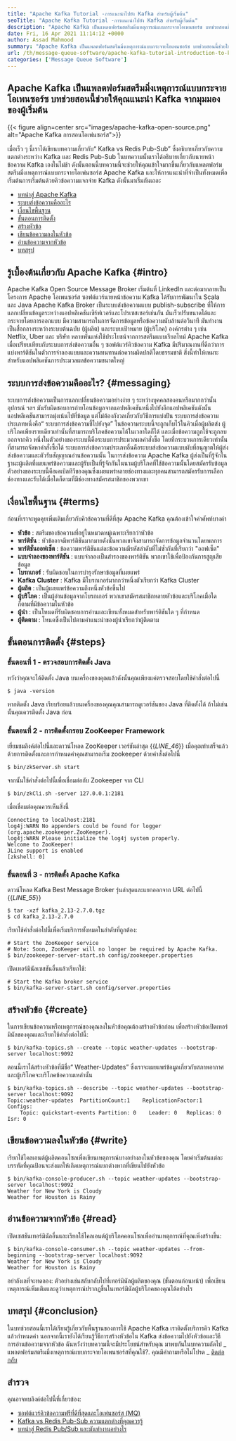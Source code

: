 ```yaml
---
title: "Apache Kafka Tutorial -การแนะนำไปยัง Kafka สำหรับผู้เริ่มต้น" 
seoTitle: "Apache Kafka Tutorial -การแนะนำไปยัง Kafka สำหรับผู้เริ่มต้น" 
description: "Apache Kafka เป็นแพลตฟอร์มสตรีมมิ่งเหตุการณ์แบบกระจายโอเพนซอร์ซ บทช่วยสอนนี้เป็นคู่มือเริ่มต้นเพื่อทำความเข้าใจกับ Apache Kafka" 
date: Fri, 16 Apr 2021 11:14:12 +0000
author: Assad Mahmood
summary: "Apache Kafka เป็นแพลตฟอร์มสตรีมมิ่งเหตุการณ์แบบกระจายโอเพนซอร์ซ บทช่วยสอนนี้ช่วยให้คุณแนะนำ Kafka จากมุมมองของผู้เริ่มต้น" 
url: /th/message-queue-software/apache-kafka-tutorial-introduction-to-kafka-for-beginners/
categories: ['Message Queue Software']
---
```


## Apache Kafka เป็นแพลตฟอร์มสตรีมมิ่งเหตุการณ์แบบกระจายโอเพนซอร์ซ บทช่วยสอนนี้ช่วยให้คุณแนะนำ Kafka จากมุมมองของผู้เริ่มต้น

{{< figure align=center src="images/apache-kafka-open-source.png" alt="Apache Kafka การสอนโอเพ่นซอร์ส">}}

เมื่อเร็ว ๆ นี้เราได้เขียนบทความเกี่ยวกับ“ Kafka vs Redis Pub-Sub” ซึ่งอธิบายเกี่ยวกับความแตกต่างระหว่าง Kafka และ Redis Pub-Sub ในบทความนั้นเราได้อธิบายเกี่ยวกับนายหน้าข้อความ Kafka เองในไม่ช้า ดังนั้นตอนนี้บทความนี้จะช่วยให้คุณเข้าใจมากขึ้นเกี่ยวกับแพลตฟอร์มสตรีมมิ่งเหตุการณ์แบบกระจายโอเพ่นซอร์ส Apache Kafka และให้การแนะนำที่จำเป็นทั้งหมดเพื่อเริ่มต้นการเริ่มต้นด้วยคิวข้อความแจกจ่าย Kafka ดังนั้นมาเริ่มกันเถอะ
  * [บทนำสู่ Apache Kafka][1]
  * [ระบบส่งข้อความคืออะไร][2]
  * [เงื่อนไขพื้นฐาน][3]
  * [ขั้นตอนการติดตั้ง][4]
  * [สร้างหัวข้อ][5]
  * [เขียนข้อความลงในหัวข้อ][6]
  * [อ่านข้อความจากหัวข้อ][7]
  * [บทสรุป][8]

## รู้เบื้องต้นเกี่ยวกับ Apache Kafka {#intro}

Apache Kafka Open Source Message Broker เริ่มต้นที่ LinkedIn และต่อมากลายเป็นโครงการ Apache โอเพนซอร์ส ซอฟต์แวร์นายหน้าข้อความ Kafka ได้รับการพัฒนาใน Scala และ Java Apache Kafka Broker เป็นระบบส่งข้อความแบบ publish-subscribe ที่ให้การแลกเปลี่ยนข้อมูลระหว่างแอปพลิเคชันเซิร์ฟเวอร์และโปรเซสเซอร์เช่นกัน มันเร็วปรับขนาดได้และกระจายโดยการออกแบบ มีความสามารถในการจัดการข้อมูลหรือข้อความนับล้านต่อวินาที มันทำงานเป็นสื่อกลางระหว่างระบบต้นฉบับ (ผู้ผลิต) และระบบเป้าหมาย (ผู้บริโภค) องค์กรต่าง ๆ เช่น Netflix, Uber และ บริษัท หลายพันแห่งใช้ประโยชน์จากการสตรีมแบบเรียลไทม์ Apache Kafka เมื่อเปรียบเทียบกับระบบการส่งข้อความอื่น ๆ ซอฟต์แวร์คิวข้อความ Kafka มีปริมาณงานที่ดีกว่าการแบ่งพาร์ติชันในตัวการจำลองแบบและความทนทานต่อความผิดปกติโดยธรรมชาติ สิ่งนี้ทำให้เหมาะสำหรับแอปพลิเคชันการประมวลผลข้อความขนาดใหญ่

## ระบบการส่งข้อความคืออะไร? {#messaging}

ระบบการส่งข้อความเป็นการแลกเปลี่ยนข้อความอย่างง่าย ๆ ระหว่างบุคคลสองคนหรือมากกว่านั้นอุปกรณ์ ฯลฯ มันรับผิดชอบการถ่ายโอนข้อมูลจากแอปพลิเคชันหนึ่งไปยังอีกแอปพลิเคชันดังนั้นแอปพลิเคชันสามารถมุ่งเน้นไปที่ข้อมูล แต่ไม่ต้องกังวลเกี่ยวกับวิธีการแบ่งปัน
ระบบการส่งข้อความประเภทหนึ่งคือ“ ระบบการส่งข้อความชี้ไปยังจุด” ในข้อความระบบนี้จะถูกเก็บไว้ในคิวเมื่อผู้ผลิตส่ง ผู้บริโภคเพียงรายเดียวเท่านั้นที่สามารถบริโภคข้อความได้ในเวลาใดก็ได้ และเมื่อข้อความถูกใช้จะถูกลบออกจากคิว หนึ่งในตัวอย่างของระบบนี้คือระบบการประมวลผลคำสั่งซื้อ โดยที่กระบวนการเดียวเท่านั้นที่สามารถจัดหาคำสั่งซื้อได้
ระบบการส่งข้อความประเภทอื่นคือระบบส่งข้อความแบบผับที่อนุญาตให้ผู้ส่งส่งข้อความและตัวรับสัญญาณอ่านข้อความนั้น ในการส่งข้อความ Apache Kafka ผู้ส่งเป็นที่รู้จักในฐานะผู้ผลิตที่เผยแพร่ข้อความและผู้รับเป็นที่รู้จักกันในนามผู้บริโภคที่ใช้ข้อความนั้นโดยสมัครรับข้อมูล ตัวอย่างของระบบนี้คือเคเบิลทีวีของคุณซึ่งเผยแพร่หลายช่องทางและทุกคนสามารถสมัครรับการเลือกช่องทางและรับได้เมื่อใดก็ตามที่มีช่องทางสมัครสมาชิกของพวกเขา

## เงื่อนไขพื้นฐาน {#terms}

ก่อนที่เราจะพูดคุยเพิ่มเติมเกี่ยวกับคิวข้อความที่ดีที่สุด Apache Kafka คุณต้องเข้าใจคำศัพท์บางคำ
* **หัวข้อ** : สตรีมของข้อความที่อยู่ในหมวดหมู่เฉพาะเรียกว่าหัวข้อ
* **พาร์ติชัน** : หัวข้ออาจมีพาร์ติชันมากมายดังนั้นพวกเขาจึงสามารถจัดการข้อมูลจำนวนโดยพลการ
* **พาร์ติชั่นออฟเซ็ต** : ข้อความพาร์ติชันแต่ละข้อความมีรหัสลำดับที่ไม่ซ้ำกันที่เรียกว่า "ออฟเซ็ต"
* **แบบจำลองของพาร์ติชัน** : แบบจำลองเป็นสำรองของพาร์ติชัน พวกเขาใช้เพื่อป้องกันการสูญเสียข้อมูล
* **โบรกเกอร์** : รับผิดชอบในการบำรุงรักษาข้อมูลที่เผยแพร่
* **Kafka Cluster** : Kafka มีโบรกเกอร์มากกว่าหนึ่งตัวเรียกว่า Kafka Cluster
* **ผู้ผลิต** : เป็นผู้เผยแพร่ข้อความถึงหนึ่งหัวข้อขึ้นไป
* **ผู้บริโภค** : เป็นผู้อ่านข้อมูลจากโบรกเกอร์ พวกเขาสมัครสมาชิกหลายหัวข้อและบริโภคเมื่อใดก็ตามที่มีข้อความในหัวข้อ
* **ผู้นำ** : เป็นโหนดที่รับผิดชอบการอ่านและเขียนทั้งหมดสำหรับพาร์ติชันใด ๆ ที่กำหนด
* **ผู้ติดตาม** : โหนดซึ่งเป็นไปตามคำแนะนำของผู้นำเรียกว่าผู้ติดตาม

## ขั้นตอนการติดตั้ง {#steps}


### ขั้นตอนที่ 1 - ตรวจสอบการติดตั้ง Java
หวังว่าคุณจะได้ติดตั้ง Java บนเครื่องของคุณแล้วดังนั้นคุณเพียงแค่ตรวจสอบโดยใช้คำสั่งต่อไปนี้
```
$ java -version
```
หากติดตั้ง Java เรียบร้อยแล้วบนเครื่องของคุณคุณสามารถดูเวอร์ชันของ Java ที่ติดตั้งได้ ถ้าไม่เช่นนั้นคุณควรติดตั้ง Java ก่อน

### ขั้นตอนที่ 2 - การติดตั้งกรอบ ZooKeeper Framework
เยี่ยมชมลิงค์ต่อไปนี้และดาวน์โหลด ZooKeeper เวอร์ชันล่าสุด
{{_LINE_46_}}
เมื่อคุณทำเสร็จแล้วด้วยการติดตั้งและการกำหนดค่าคุณสามารถเริ่ม zookeeper ด้วยคำสั่งต่อไปนี้
```
$ bin/zkServer.sh start
```
จากนั้นใช้คำสั่งต่อไปนี้เพื่อเชื่อมต่อกับ Zookeeper จาก CLI
```
$ bin/zkCli.sh -server 127.0.0.1:2181
```
เมื่อเชื่อมต่อคุณควรเห็นสิ่งนี้
```
Connecting to localhost:2181
log4j:WARN No appenders could be found for logger (org.apache.zookeeper.ZooKeeper).
log4j:WARN Please initialize the log4j system properly.
Welcome to ZooKeeper!
JLine support is enabled
[zkshell: 0]
```

### ขั้นตอนที่ 3 - การติดตั้ง Apache Kafka
ดาวน์โหลด Kafka Best Message Broker รุ่นล่าสุดและแยกออกจาก URL ต่อไปนี้
{{_LINE_55_}}
```
$ tar -xzf kafka_2.13-2.7.0.tgz
$ cd kafka_2.13-2.7.0
```
เรียกใช้คำสั่งต่อไปนี้เพื่อเริ่มบริการทั้งหมดในลำดับที่ถูกต้อง:
```
# Start the ZooKeeper service
# Note: Soon, ZooKeeper will no longer be required by Apache Kafka.
$ bin/zookeeper-server-start.sh config/zookeeper.properties
```
เปิดเทอร์มินัลเซสชันอื่นแล้วเรียกใช้:
```
# Start the Kafka broker service
$ bin/kafka-server-start.sh config/server.properties
```

## สร้างหัวข้อ {#create}

ในการเขียนข้อความหรือเหตุการณ์ของคุณลงในหัวข้อคุณต้องสร้างหัวข้อก่อน เพื่อสร้างหัวข้อเปิดเทอร์มินัลของคุณและเรียกใช้คำสั่งต่อไปนี้:
```
$ bin/kafka-topics.sh --create --topic weather-updates --bootstrap-server localhost:9092
```
ตอนนี้เราได้สร้างหัวข้อที่มีชื่อ“ Weather-Updates” ซึ่งเราจะเผยแพร่ข้อมูลเกี่ยวกับสภาพอากาศและผู้บริโภคจะบริโภคข้อความเหล่านั้น
```
$ bin/kafka-topics.sh --describe --topic weather-updates --bootstrap-server localhost:9092
Topic:weather-updates  PartitionCount:1    ReplicationFactor:1 Configs:
    Topic: quickstart-events Partition: 0    Leader: 0   Replicas: 0 Isr: 0

```

## เขียนข้อความลงในหัวข้อ {#write}

เรียกใช้ไคลเอนต์ผู้ผลิตคอนโซลเพื่อเขียนเหตุการณ์บางอย่างลงในหัวข้อของคุณ โดยค่าเริ่มต้นแต่ละบรรทัดที่คุณป้อนจะส่งผลให้เกิดเหตุการณ์แยกต่างหากที่เขียนไปยังหัวข้อ
```
$ bin/kafka-console-producer.sh --topic weather-updates --bootstrap-server localhost:9092
Weather for New York is Cloudy
Weather for Houston is Rainy
```

## อ่านข้อความจากหัวข้อ {#read}

เปิดเซสชันเทอร์มินัลอื่นและเรียกใช้ไคลเอนต์ผู้บริโภคคอนโซลเพื่ออ่านเหตุการณ์ที่คุณเพิ่งสร้างขึ้น:
```
$ bin/kafka-console-consumer.sh --topic weather-updates --from-beginning --bootstrap-server localhost:9092
Weather for New York is Cloudy
Weather for Houston is Rainy
```
อย่าลังเลที่จะทดลอง: ตัวอย่างเช่นสลับกลับไปที่เทอร์มินัลผู้ผลิตของคุณ (ขั้นตอนก่อนหน้า) เพื่อเขียนเหตุการณ์เพิ่มเติมและดูว่าเหตุการณ์ปรากฏขึ้นในเทอร์มินัลผู้บริโภคของคุณได้อย่างไร

## บทสรุป {#conclusion}

ในบทช่วยสอนนี้เราได้เรียนรู้เกี่ยวกับพื้นฐานของการใช้ Apache Kafka เราติดตั้งบริการคิว Kafka แล้วกำหนดค่า นอกจากนี้เรายังได้เรียนรู้วิธีการสร้างหัวข้อใน Kafka ส่งข้อความไปยังหัวข้อและวิธีการอ่านข้อความจากหัวข้อ ฉันหวังว่าบทความนี้จะมีประโยชน์สำหรับคุณ มาพบกันในบทความถัดไป
_ แพลตฟอร์มสตรีมมิ่งเหตุการณ์แบบกระจายโอเพนซอร์สที่คุณใช้?. คุณมีคำถามหรือไม่โปรด _ [ติดต่อกลับ][9]

## สำรวจ
คุณอาจพบลิงค์ต่อไปนี้ที่เกี่ยวข้อง:
  * [ซอฟต์แวร์คิวข้อความฟรีที่ดีที่สุดและโอเพ่นซอร์ส (MQ)][10]
  * [Kafka vs Redis Pub-Sub ความแตกต่างที่คุณควรรู้][11]
  * [บทนำสู่ Redis Pub/Sub และมันทำงานอย่างไร][12]



[1]: #intro
[2]: #messaging
[3]: #terms
[4]: #steps
[5]: #create
[6]: #write
[7]: #read
[8]: #conclusion
[9]: mailto:yasir.saeed@aspose.com
[10]: https://products.containerize.com/message-queue-software/
[11]: https://blog.containerize.com/database-management-software/kafka-vs-redis-pub-sub-differences-which-you-should-know/
[12]: https://blog.containerize.com/database-management-software/introduction-to-redis-pubsub-and-how-does-it-work/
